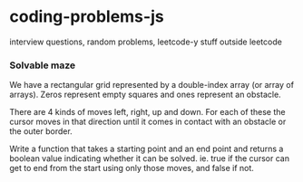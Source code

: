 # coding-problems-js
interview questions, random problems, leetcode-y stuff outside leetcode


### Solvable maze

We have a rectangular grid represented by a double-index array (or array of arrays). Zeros represent empty squares and ones represent an obstacle. 

There are 4 kinds of moves left, right, up and down. For each of these the cursor moves in that direction until it comes in contact with an obstacle or the outer border.

Write a function that takes a starting point and an end point and returns a boolean value indicating whether it can be solved. ie. true if the cursor can get to end from the start using only those moves, and false if not.
